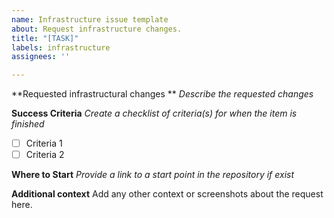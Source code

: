 ```yaml
---
name: Infrastructure issue template
about: Request infrastructure changes.
title: "[TASK]"
labels: infrastructure
assignees: ''

---
```


**Requested infrastructural changes **
_Describe the requested changes_

**Success Criteria**
_Create a checklist of criteria(s) for when the item is finished_
- [ ] Criteria 1
- [ ] Criteria 2

**Where to Start**
_Provide a link to a start point in the repository if exist_ 

**Additional context**
Add any other context or screenshots about the request here.
